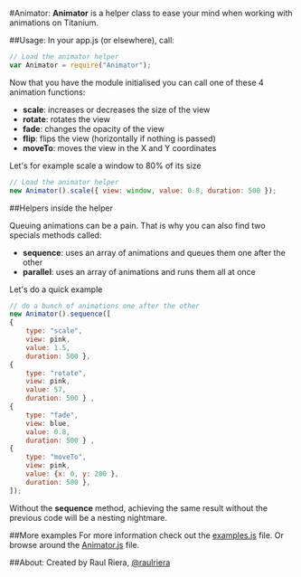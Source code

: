 #Animator:
**Animator** is a helper class to ease your mind when working with animations on Titanium.

##Usage:
In your app.js (or elsewhere), call:

```javascript
// Load the animator helper
var Animator = require("Animator");
```

Now that you have the module initialised you can call one of these 4 animation functions:

* **scale**: increases or decreases the size of the view
* **rotate**: rotates the view
* **fade**: changes the opacity of the view
* **flip**: flips the view (horizontally if nothing is passed)
* **moveTo**: moves the view in the X and Y coordinates

Let's for example scale a window to 80% of its size

```javascript
// Load the animator helper
new Animator().scale({ view: window, value: 0.8, duration: 500 }); 
```

##Helpers inside the helper

Queuing animations can be a pain. That is why you can also find two specials methods called:

* **sequence**: uses an array of animations and queues them one after the other
* **parallel**: uses an array of animations and runs them all at once

Let's do a quick example

```javascript
// do a bunch of animations one after the other	
new Animator().sequence([
{ 
	type: "scale", 
	view: pink, 
	value: 1.5, 
	duration: 500 }, 
{ 
	type: "rotate", 
	view: pink, 
	value: 57, 
	duration: 500 } ,
{ 
	type: "fade", 
	view: blue, 
	value: 0.8, 
	duration: 500 } ,
{ 
	type: "moveTo", 
	view: pink, 
	value: {x: 0, y: 200 }, 
	duration: 500 }, 
]);
```

Without the **sequence** method, achieving the same result without the previous code will be a nesting nightmare.

##More examples
For more information check out the [examples.js](https://github.com/raulriera/Animator/blob/master/examples.js) file. Or browse around the [Animator.js](https://github.com/raulriera/Animator/blob/master/Animator.js) file. 

##About:
Created by Raul Riera, [@raulriera](http://twitter.com/raulriera)  
